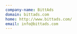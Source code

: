 ```yaml
---
company-name: BittAds
domain: bittads.com
home: http://www.bittads.com/
email: info@bittads.com
---
```




